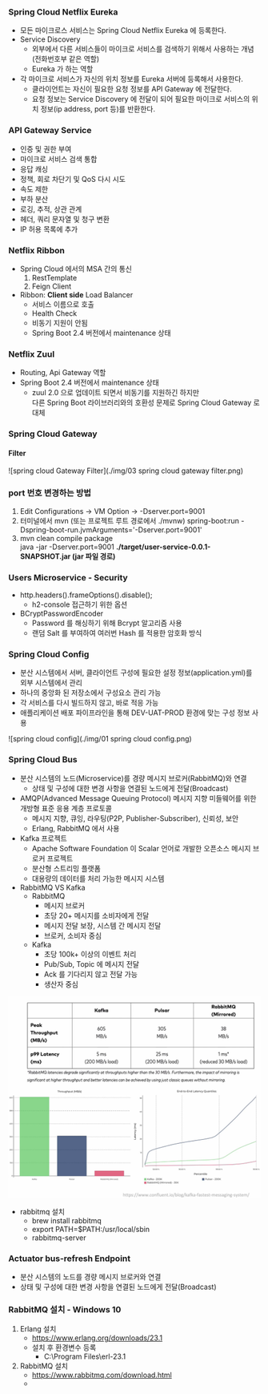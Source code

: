 ### Spring Cloud Netflix Eureka
* 모든 마이크로스 서비스는 Spring Cloud Netflix Eureka 에 등록한다.   
* Service Discovery 
    - 외부에서 다른 서비스들이 마이크로 서비스를 검색하기 위해서 사용하는 개념 (전화번호부 같은 역할)
    - Eureka 가 하는 역할
* 각 마이크로 서비스가 자신의 위치 정보를 Eureka 서버에 등록해서 사용한다.
    - 클라이언트는 자신이 필요한 요청 정보를 API Gateway 에 전달한다.
    - 요청 정보는 Service Discovery 에 전달이 되어 필요한 마이크로 서비스의 위치 정보(ip address, port 등)를 반환한다.

### API Gateway Service
* 인증 및 권한 부여
* 마이크로 서비스 검색 통합
* 응답 캐싱
* 정책, 회로 차단기 및 QoS 다시 시도
* 속도 제한
* 부하 분산
* 로깅, 추적, 상관 관계
* 헤더, 쿼리 문자열 및 청구 변환
* IP 허용 목록에 추가

### Netflix Ribbon
* Spring Cloud 에서의 MSA 간의 통신
    1. RestTemplate
    2. Feign Client
* Ribbon: **Client side** Load Balancer
    - 서비스 이름으로 호출
    - Health Check
    - 비동기 지원이 안됨
    - Spring Boot 2.4 버전에서 maintenance 상태

### Netflix Zuul 
* Routing, Api Gateway 역할
* Spring Boot 2.4 버전에서 maintenance 상태
    - zuul 2.0 으로 업데이트 되면서 비동기를 지원하긴 하지만    
      다른 Spring Boot 라이브러리와의 호환성 문제로 Spring Cloud Gateway 로 대체
      
### Spring Cloud Gateway 
#### Filter

![spring cloud Gateway Filter](./img/03 spring cloud gateway filter.png)

### port 번호 변경하는 방법
1. Edit Configurations -> VM Option -> -Dserver.port=9001
2. 터미널에서 mvn (또는 프로젝트 루트 경로에서 ./mvnw) spring-boot:run -Dspring-boot-run.jvmArguments='-Dserver.port=9001'
3. mvn clean compile package   
   java -jar -Dserver.port=9001 **./target/user-service-0.0.1-SNAPSHOT.jar (jar 파일 경로)** 
   
### Users Microservice - Security
* http.headers().frameOptions().disable();
    - h2-console 접근하기 위한 옵션
* BCryptPasswordEncoder
    - Password 를 해싱하기 위해 Bcrypt 알고리즘 사용
    - 랜덤 Salt 를 부여하여 여러번 Hash 를 적용한 암호화 방식 
    
### Spring Cloud Config
* 분산 시스템에서 서버, 클라이언트 구성에 필요한 설정 정보(application.yml)를 외부 시스템에서 관리
* 하나의 중앙화 된 저장소에서 구성요소 관리 가능
* 각 서비스를 다시 빌드하지 않고, 바로 적응 가능
* 애플리케이션 배포 파이프라인을 통해 DEV-UAT-PROD 환경에 맞는 구성 정보 사용

![spring cloud config](./img/01 spring cloud config.png)

### Spring Cloud Bus
* 분산 시스템의 노드(Microservice)를 경량 메시지 브로커(RabbitMQ)와 연결
    + 상태 및 구성에 대한 변경 사항을 연결된 노드에게 전달(Broadcast)
* AMQP(Advanced Message Queuing Protocol) 메시지 지향 미들웨어를 위한 개방형 표준 응용 계층 프로토콜
    + 메시지 지향, 큐잉, 라우팅(P2P, Publisher-Subscriber), 신뢰성, 보안
    + Erlang, RabbitMQ 에서 사용
* Kafka 프로젝트
    + Apache Software Foundation 이 Scalar 언어로 개발한 오픈소스 메시지 브로커 프로젝트
    + 분산형 스트리밍 플랫폼
    + 대용량의 데이터를 처리 가능한 메시지 시스템
* RabbitMQ VS Kafka
    + RabbitMQ  
        - 메시지 브로커
        - 초당 20+ 메시지를 소비자에게 전달
        - 메시지 전달 보장, 시스템 간 메시지 전달
        - 브로커, 소비자 중심
    + Kafka
        - 초당 100k+ 이상의 이벤트 처리
        - Pub/Sub, Topic 에 메시지 전달
        - Ack 를 기다리지 않고 전달 가능
        - 생산자 중심
    
![Kafka VS RabbitMQ](./img/02%20spring%20cloud%20bus%20kafka%20vs%20rabbitmq.png)

* rabbitmq 설치
    + brew install rabbitmq
    + export PATH=$PATH:/usr/local/sbin
    + rabbitmq-server

### Actuator bus-refresh Endpoint
* 분산 시스템의 노드를 경량 메시지 브로커와 연결
* 상태 및 구성에 대한 변경 사항을 연결된 노드에게 전달(Broadcast)

### RabbitMQ 설치 - Windows 10
1. Erlang 설치
    + https://www.erlang.org/downloads/23.1
    + 설치 후 환경변수 등록
        - C:\Program Files\erl-23.1
2. RabbitMQ 설치
    + https://www.rabbitmq.com/download.html
    + 